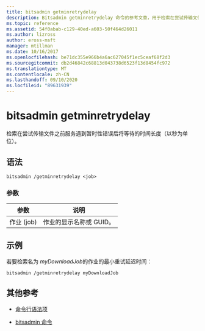 ```yaml
---
title: bitsadmin getminretrydelay
description: Bitsadmin getminretrydelay 命令的参考文章，用于检索在尝试传输文件之前服务等待的时间长度（以秒为单位）。
ms.topic: reference
ms.assetid: 54f0abab-c129-40ed-a603-50f464d26011
ms.author: lizross
author: eross-msft
manager: mtillman
ms.date: 10/16/2017
ms.openlocfilehash: be71dc355e966b4a6ac627045f1ec5ceaf68f2d3
ms.sourcegitcommit: db2d46842c68813d043738d6523f13d8454fc972
ms.translationtype: MT
ms.contentlocale: zh-CN
ms.lasthandoff: 09/10/2020
ms.locfileid: "89631939"
---
```

# <a name="bitsadmin-getminretrydelay"></a>bitsadmin getminretrydelay

检索在尝试传输文件之前服务遇到暂时性错误后将等待的时间长度（以秒为单位）。

## <a name="syntax"></a>语法

```
bitsadmin /getminretrydelay <job>
```

### <a name="parameters"></a>参数

| 参数 | 说明 |
| -------------- | -------------- |
| 作业 (job) | 作业的显示名称或 GUID。 |

## <a name="examples"></a>示例

若要检索名为 *myDownloadJob*的作业的最小重试延迟时间：

```
bitsadmin /getminretrydelay myDownloadJob
```

## <a name="additional-references"></a>其他参考

- [命令行语法项](command-line-syntax-key.md)

- [bitsadmin 命令](bitsadmin.md)
